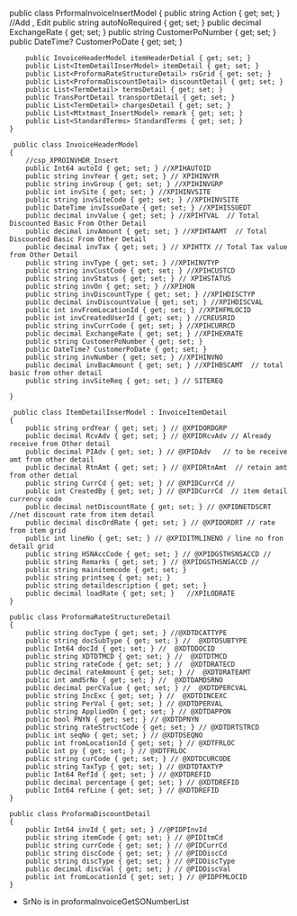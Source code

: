 public class PrformaInvoiceInsertModel
    {
        public string Action { get; set; } //Add , Edit
        public string autoNoRequired { get; set; }
        public decimal ExchangeRate { get; set; }
        public string CustomerPoNumber { get; set; }
        public DateTime? CustomerPoDate { get; set; }

        public InvoiceHeaderModel itemHeaderDetial { get; set; }
        public List<ItemDetailInserModel> itemDetail { get; set; }
        public List<ProformaRateStructureDetail> rsGrid { get; set; }
        public List<ProformaDiscountDetail> discountDetail { get; set; }
        public List<TermDetail> termsDetail { get; set; }
        public TransPortDetail transportDetail { get; set; }
        public List<TermDetail> chargesDetail { get; set; }
        public List<Mtxtmast_InsertModel> remark { get; set; }
        public List<StandardTerms> StandardTerms { get; set; }
    }

     public class InvoiceHeaderModel
    {
        //csp_XPROINVHDR_Insert
        public Int64 autoId { get; set; } //XPIHAUTOID
        public string invYear { get; set; } // XPIHINVYR
        public string invGroup { get; set; } //XPIHINVGRP
        public int invSite { get; set; } //XPIHINVSITE
        public string invSiteCode { get; set; } //XPIHINVSITE
        public DateTime invIssueDate { get; set; } //XPIHISSUEDT
        public decimal invValue { get; set; } //XPIHTVAL  // Total Discounted Basic From Other Detail
        public decimal invAmount { get; set; } //XPIHTAAMT  // Total Discounted Basic From Other Detail
        public decimal invTax { get; set; } // XPIHTTX // Total Tax value from Other Detail
        public string invType { get; set; } //XPIHINVTYP  
        public string invCustCode { get; set; } //XPIHCUSTCD
        public string invStatus { get; set; } // XPIHSTATUS
        public string invOn { get; set; } //XPIHON
        public string invDiscountType { get; set; } //XPIHDISCTYP
        public decimal invDiscountValue { get; set; } //XPIHDISCVAL
        public int invFromLocationId { get; set; } //XPIHFMLOCID
        public int invCreatedUserId { get; set; } //CREUSRID
        public string invCurrCode { get; set; } //XPIHCURRCD
        public decimal ExchangeRate { get; set; } //XPIHEXRATE 
        public string CustomerPoNumber { get; set; }
        public DateTime? CustomerPoDate { get; set; }
        public string invNumber { get; set; } //XPIHINVNO
        public decimal invBacAmount { get; set; } //XPIHBSCAMT  // total basic from other detail
        public string invSiteReq { get; set; } // SITEREQ

    }

     public class ItemDetailInserModel : InvoiceItemDetail
    {
        public string ordYear { get; set; } // @XPIDORDGRP
        public decimal RcvAdv { get; set; } // @XPIDRcvAdv // Already receive from Other detail
        public decimal PIAdv { get; set; } // @XPIDAdv   // to be receive amt from other detail
        public decimal RtnAmt { get; set; } // @XPIDRtnAmt  // retain amt from other detial
        public string CurrCd { get; set; } // @XPIDCurrCd //
        public int CreatedBy { get; set; } // @XPIDCurrCd  // item detail currency code
        public decimal netDiscountRate { get; set; } // @XPIDNETDSCRT //net discount rate from item detail
        public decimal discOrdRate { get; set; } // @XPIDORDRT // rate from item grid
        public int lineNo { get; set; } // @XPIDITMLINENO / line no fron detail grid
        public string HSNAccCode { get; set; } // @XPIDGSTHSNSACCD //
        public string Remarks { get; set; } // @XPIDGSTHSNSACCD //
        public string mainitemcode { get; set; }
        public string printseq { get; set; }
        public string detaildescription { get; set; }
        public decimal loadRate { get; set; }   //XPILODRATE
    }

    public class ProformaRateStructureDetail
    {
        public string docType { get; set; } //@XDTDCATTYPE
        public string docSubType { get; set; } //  @XDTDSUBTYPE
        public Int64 docId { get; set; } //  @XDTDDOCID
        public string XDTDTMCD { get; set; } //  @XDTDTMCD
        public string rateCode { get; set; } //  @XDTDRATECD
        public decimal rateAmount { get; set; } //  @XDTDRATEAMT
        public int amdSrNo { get; set; } //  @XDTDAMDSRNO
        public decimal perCValue { get; set; } //  @XDTDPERCVAL
        public string IncExc { get; set; } //  @XDTDINCEXC
        public string PerVal { get; set; } // @XDTDPERVAL
        public string AppliedOn { get; set; } // @XDTDAPPON
        public bool PNYN { get; set; } // @XDTDPNYN
        public string rateStructCode { get; set; } // @XDTDRTSTRCD
        public int seqNo { get; set; } // @XDTDSEQNO
        public int fromLocationId { get; set; } // @XDTFRLOC
        public int py { get; set; } // @XDTFRLOC
        public string curCode { get; set; } // @XDTDCURCODE
        public string TaxTyp { get; set; } // @XDTDTAXTYP
        public Int64 RefId { get; set; } // @XDTDREFID
        public decimal percentage { get; set; } // @XDTDREFID
        public Int64 refLine { get; set; } // @XDTDREFID
    }

    public class ProformaDiscountDetail
    {
        public Int64 invId { get; set; } //@PIDPInvId
        public string itemCode { get; set; } // @PIDItmCd
        public string currCode { get; set; } // @PIDCurrCd
        public string discCode { get; set; } // @PIDDiscCd
        public string discType { get; set; } // @PIDDiscType
        public decimal discVal { get; set; } // @PIDDiscVal
        public int fromLocationId { get; set; } // @PIDPFMLOCID
    }

- SrNo is in proformaInvoiceGetSONumberList